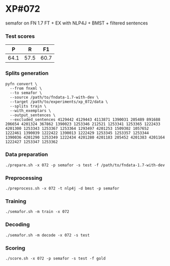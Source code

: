 # XP\#072

semafor on FN 1.7 FT + EX with NLP4J + BMST + filtered sentences

### Test scores
| P | R | F1 |
| --- | --- | --- |
| 64.1 | 57.5 | 60.7 |

### Splits generation
```
pyfn convert \
  --from fnxml \
  --to semafor \
  --source /path/to/fndata-1.7-with-dev \
  --target /path/to/experiments/xp_072/data \
  --splits train \
  --with_exemplars \
  --output_sentences \
  --excluded_sentences 4129442 4129443 4113871 1390031 205489 891688 206654 4201324 367862 1390023 1253346 212521 1253341 1253365 1222433 4201300 1253343 1253367 1253364 1293497 4201253 1509302 1057652 1222461 1390039 1222422 1390013 1222429 1253345 1253357 1253344 1390036 4201290 1253349 1222434 4201280 4201183 205452 4201383 4201164 1222427 1253347 1253362
```

### Data preparation
```
./prepare.sh -x 072 -p semafor -s test -f /path/to/fndata-1.7-with-dev
```

### Preprocessing
```
./preprocess.sh -x 072 -t nlp4j -d bmst -p semafor
```

### Training
```
./semafor.sh -m train -x 072
```

### Decoding
```
./semafor.sh -m decode -x 072 -s test
```

### Scoring
```
./score.sh -x 072 -p semafor -s test -f gold
```
